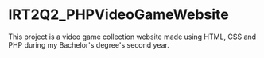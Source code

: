 # IRT2Q2_PHPVideoGameWebsite
This project is a video game collection website made using HTML, CSS and PHP during my Bachelor's degree's second year.
